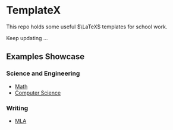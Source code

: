 # TemplateX

This repo holds some useful $\LaTeX$ templates for school work.

Keep updating ...

## Examples Showcase

### Science and Engineering

* [Math](./Examples/MathHW.pdf)
* [Computer Science](./Examples/CSHW.pdf)

### Writing

* [MLA](./Examples/MLA.pdf)